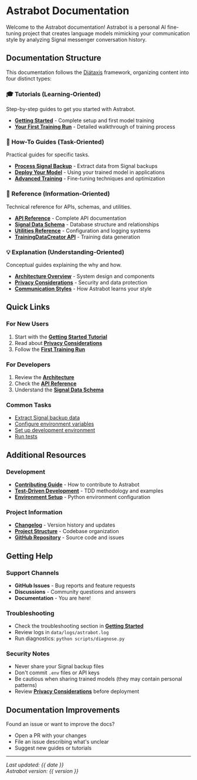 # Astrabot Documentation

Welcome to the Astrabot documentation! Astrabot is a personal AI fine-tuning project that creates language models mimicking your communication style by analyzing Signal messenger conversation history.

## Documentation Structure

This documentation follows the [Diátaxis](https://diataxis.fr/) framework, organizing content into four distinct types:

### 🎓 Tutorials (Learning-Oriented)
Step-by-step guides to get you started with Astrabot.

- **[Getting Started](tutorials/getting-started.md)** - Complete setup and first model training
- **[Your First Training Run](tutorials/first-training-run.md)** - Detailed walkthrough of training process

### 🔧 How-To Guides (Task-Oriented)
Practical guides for specific tasks.

- **[Process Signal Backup](how-to/process-signal-backup.md)** - Extract data from Signal backups
- **[Deploy Your Model](how-to/deploy-model.md)** - Using your trained model in applications
- **[Advanced Training](how-to/advanced-training.md)** - Fine-tuning techniques and optimization

### 📖 Reference (Information-Oriented)
Technical reference for APIs, schemas, and utilities.

- **[API Reference](reference/api.md)** - Complete API documentation
- **[Signal Data Schema](reference/signal-data-schema.md)** - Database structure and relationships
- **[Utilities Reference](reference/utilities.md)** - Configuration and logging systems
- **[TrainingDataCreator API](reference/api/training-data-creator.md)** - Training data generation

### 💡 Explanation (Understanding-Oriented)
Conceptual guides explaining the why and how.

- **[Architecture Overview](explanation/architecture.md)** - System design and components
- **[Privacy Considerations](explanation/privacy-considerations.md)** - Security and data protection
- **[Communication Styles](explanation/communication-styles.md)** - How Astrabot learns your style

## Quick Links

### For New Users
1. Start with the **[Getting Started Tutorial](tutorials/getting-started.md)**
2. Read about **[Privacy Considerations](explanation/privacy-considerations.md)**
3. Follow the **[First Training Run](tutorials/first-training-run.md)**

### For Developers
1. Review the **[Architecture](explanation/architecture.md)**
2. Check the **[API Reference](reference/api.md)**
3. Understand the **[Signal Data Schema](reference/signal-data-schema.md)**

### Common Tasks
- [Extract Signal backup data](how-to/process-signal-backup.md)
- [Configure environment variables](environment-variables.md)
- [Set up development environment](CONTRIBUTING.md)
- [Run tests](../tests/README.md)

## Additional Resources

### Development
- **[Contributing Guide](../CONTRIBUTING.md)** - How to contribute to Astrabot
- **[Test-Driven Development](tdd-guide.md)** - TDD methodology and examples
- **[Environment Setup](pyenv-setup.md)** - Python environment configuration

### Project Information
- **[Changelog](../CHANGELOG.md)** - Version history and updates
- **[Project Structure](../PROJECT_STRUCTURE_ANALYSIS.md)** - Codebase organization
- **[GitHub Repository](https://github.com/yourusername/astrabot)** - Source code and issues

## Getting Help

### Support Channels
- **GitHub Issues** - Bug reports and feature requests
- **Discussions** - Community questions and answers
- **Documentation** - You are here! 

### Troubleshooting
- Check the troubleshooting section in **[Getting Started](tutorials/getting-started.md#troubleshooting)**
- Review logs in `data/logs/astrabot.log`
- Run diagnostics: `python scripts/diagnose.py`

### Security Notes
- Never share your Signal backup files
- Don't commit `.env` files or API keys
- Be cautious when sharing trained models (they may contain personal patterns)
- Review **[Privacy Considerations](explanation/privacy-considerations.md)** before deployment

## Documentation Improvements

Found an issue or want to improve the docs? 
- Open a PR with your changes
- File an issue describing what's unclear
- Suggest new guides or tutorials

---

*Last updated: {{ date }}*  
*Astrabot version: {{ version }}*